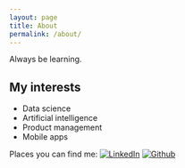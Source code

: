 ```yaml
---
layout: page
title: About
permalink: /about/
---
```


Always be learning. 

## My interests

* Data science
* Artificial intelligence
* Product management
* Mobile apps

Places you can find me:
[![LinkedIn](http://wukaiyuan.github.io/wukaiyuan.github.io/public/social-1_round-linkedin.svg)](http://www.linkedin.com/in/brianheng)
[![Github](http://wukaiyuan.github.io/wukaiyuan.github.io/public/social-1_round-github.svg)](http://github.com/wukaiyuan)
